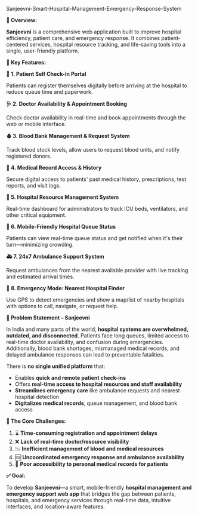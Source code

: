 Sanjeevni-Smart-Hospital-Management-Emergency-Response-System

**🚀 Overview:**

**Sanjeevni** is a comprehensive web application built to improve hospital efficiency, patient care, and emergency response. It combines patient-centered services, hospital resource tracking, and life-saving tools into a single, user-friendly platform.

**🎯 Key Features:**

**🧍 1. Patient Self Check-In Portal**

Patients can register themselves digitally before arriving at the hospital to reduce queue time and paperwork.

**🩺 2. Doctor Availability & Appointment Booking**

Check doctor availability in real-time and book appointments through the web or mobile interface.

**🩸 3. Blood Bank Management & Request System**

Track blood stock levels, allow users to request blood units, and notify registered donors.

**📁 4. Medical Record Access & History**

Secure digital access to patients' past medical history, prescriptions, test reports, and visit logs.

**🏥 5. Hospital Resource Management System**

Real-time dashboard for administrators to track ICU beds, ventilators, and other critical equipment.

**📲 6. Mobile-Friendly Hospital Queue Status**

Patients can view real-time queue status and get notified when it's their turn—minimizing crowding.

**🚑 7. 24x7 Ambulance Support System**

Request ambulances from the nearest available provider with live tracking and estimated arrival times.

**📍 8. Emergency Mode: Nearest Hospital Finder**

Use GPS to detect emergencies and show a map/list of nearby hospitals with options to call, navigate, or request help.

**🛑 Problem Statement – Sanjeevni**

In India and many parts of the world, **hospital systems are overwhelmed, outdated, and disconnected**. Patients face long queues, limited access to real-time doctor availability, and confusion during emergencies. Additionally, blood bank shortages, mismanaged medical records, and delayed ambulance responses can lead to preventable fatalities.

There is **no single unified platform** that:

- Enables **quick and remote patient check-ins**
- Offers **real-time access to hospital resources and staff availability**
- **Streamlines emergency care** like ambulance requests and nearest hospital detection
- **Digitalizes medical records**, queue management, and blood bank access

**🧩 The Core Challenges:**

1. ⌛ **Time-consuming registration and appointment delays**
2. ❌ **Lack of real-time doctor/resource visibility**
3. 📉 **Inefficient management of blood and medical resources**
4. 🆘 **Uncoordinated emergency response and ambulance availability**
5. 📂 **Poor accessibility to personal medical records for patients**

**✅ Goal:**

To develop **Sanjeevni**—a smart, mobile-friendly **hospital management and emergency support web app** that bridges the gap between patients, hospitals, and emergency services through real-time data, intuitive interfaces, and location-aware features.

